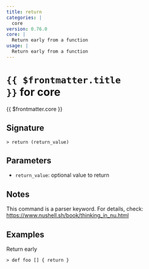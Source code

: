 ```yaml
---
title: return
categories: |
  core
version: 0.76.0
core: |
  Return early from a function
usage: |
  Return early from a function
---
```


# <code>{{ $frontmatter.title }}</code> for core

<div class='command-title'>{{ $frontmatter.core }}</div>

## Signature

```> return (return_value)```

## Parameters

 -  `return_value`: optional value to return

## Notes
This command is a parser keyword. For details, check:
  https://www.nushell.sh/book/thinking_in_nu.html
## Examples

Return early
```shell
> def foo [] { return }
```
